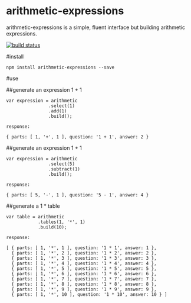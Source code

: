 arithmetic-expressions
==================

arithmetic-expressions is a simple, fluent interface but building arithmetic expressions.

[![build status](https://travis-ci.org/AndrewKeig/arithmetic-expressions.svg)](http://travis-ci.org/AndrewKeig/arithmetic-expressions)

#install

```
npm install arithmetic-expressions --save
```


#use

##generate an expression 1 + 1
```
var expression = arithmetic
                .select(1)
                .add(1)
                .build();
                
response:

{ parts: [ 1, '+', 1 ], question: '1 + 1', answer: 2 }
```

##generate an expression 1 + 1
```
var expression = arithmetic
                .select(5)
                .subtract(1)
                .build();
                
response: 

{ parts: [ 5, '-', 1 ], question: '5 - 1', answer: 4 }
```


##generate a 1 * table
```
var table = arithmetic
            .tables(1, '*', 1)
            .build(10);
                
response:

[ { parts: [ 1, '*', 1 ], question: '1 * 1', answer: 1 },
  { parts: [ 1, '*', 2 ], question: '1 * 2', answer: 2 },
  { parts: [ 1, '*', 3 ], question: '1 * 3', answer: 3 },
  { parts: [ 1, '*', 4 ], question: '1 * 4', answer: 4 },
  { parts: [ 1, '*', 5 ], question: '1 * 5', answer: 5 },
  { parts: [ 1, '*', 6 ], question: '1 * 6', answer: 6 },
  { parts: [ 1, '*', 7 ], question: '1 * 7', answer: 7 },
  { parts: [ 1, '*', 8 ], question: '1 * 8', answer: 8 },
  { parts: [ 1, '*', 9 ], question: '1 * 9', answer: 9 },
  { parts: [ 1, '*', 10 ], question: '1 * 10', answer: 10 } ]

```
